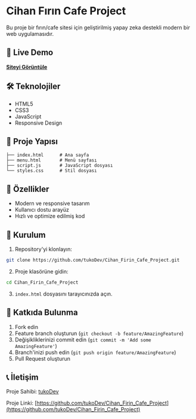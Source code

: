 # Cihan Fırın Cafe Project

Bu proje bir fırın/cafe sitesi için geliştirilmiş yapay zeka destekli modern bir web uygulamasıdır.

## 🚀 Live Demo

**[Siteyi Görüntüle](https://vocal-dango-97d6f5.netlify.app/)**

## 🛠️ Teknolojiler

- HTML5
- CSS3
- JavaScript
- Responsive Design

## 📁 Proje Yapısı

```
├── index.html      # Ana sayfa
├── menu.html       # Menü sayfası
├── script.js       # JavaScript dosyası
└── styles.css      # Stil dosyası
```

## 🌟 Özellikler

- Modern ve responsive tasarım
- Kullanıcı dostu arayüz
- Hızlı ve optimize edilmiş kod

## 📝 Kurulum

1. Repository'yi klonlayın:
```bash
git clone https://github.com/tukoDev/Cihan_Firin_Cafe_Project.git
```

2. Proje klasörüne gidin:
```bash
cd Cihan_Firin_Cafe_Project
```

3. `index.html` dosyasını tarayıcınızda açın.

## 🤝 Katkıda Bulunma

1. Fork edin
2. Feature branch oluşturun (`git checkout -b feature/AmazingFeature`)
3. Değişikliklerinizi commit edin (`git commit -m 'Add some AmazingFeature'`)
4. Branch'inizi push edin (`git push origin feature/AmazingFeature`)
5. Pull Request oluşturun

## 📞 İletişim

Proje Sahibi: [tukoDev](https://github.com/tukoDev)

Proje Linki: [https://github.com/tukoDev/Cihan_Firin_Cafe_Project](https://github.com/tukoDev/Cihan_Firin_Cafe_Project)
